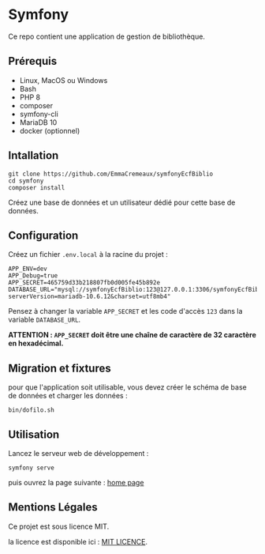 # Symfony

Ce repo contient une application de gestion de bibliothèque.

## Prérequis

- Linux, MacOS ou Windows
- Bash
- PHP 8
- composer
- symfony-cli
- MariaDB 10
- docker (optionnel)

## Intallation

```
git clone https://github.com/EmmaCremeaux/symfonyEcfBiblio
cd symfony
composer install
```

Créez une base de données et un utilisateur dédié pour cette base de données.

## Configuration

Créez un fichier `.env.local` à la racine du projet :

```
APP_ENV=dev
APP_Debug=true
APP_SECRET=465759d33b218807fb0d005fe45b892e
DATABASE_URL="mysql://symfonyEcfBiblio:123@127.0.0.1:3306/symfonyEcfBiblio?serverVersion=mariadb-10.6.12&charset=utf8mb4"
```

Pensez à changer la variable `APP_SECRET` et les code d'accès `123` dans la variable `DATABASE_URL`.

**ATTENTION : `APP_SECRET` doit être une chaîne de caractère de 32 caractère en hexadécimal.**

## Migration et fixtures

pour que l'application soit utilisable, vous devez créer le schéma de base de données et charger les données :

```
bin/dofilo.sh
```

## Utilisation

Lancez le serveur web de développement : 

```
symfony serve
```

puis ouvrez la page suivante : [home page](https://localhost:8000)

## Mentions Légales

Ce projet est sous licence MIT.

la licence est disponible ici : [MIT LICENCE](LICENCE).
